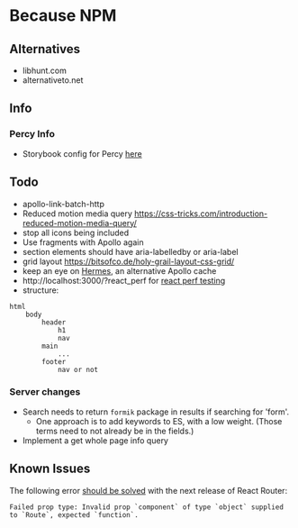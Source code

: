 # Because NPM

## Alternatives

- libhunt.com
- alternativeto.net

## Info

### Percy Info

- Storybook config for Percy [here](https://github.com/percy/percy-storybook/blob/master/integration-tests/storybook-for-react/storybook/config.js)

## Todo

- apollo-link-batch-http
- Reduced motion media query https://css-tricks.com/introduction-reduced-motion-media-query/
- stop all icons being included
- Use fragments with Apollo again
- section elements should have aria-labelledby or aria-label
- grid layout https://bitsofco.de/holy-grail-layout-css-grid/
- keep an eye on [Hermes](https://github.com/convoyinc/apollo-cache-hermes), an alternative Apollo cache
- http://localhost:3000/?react_perf for [react perf testing](https://reactjs.org/blog/2016/11/16/react-v15.4.0.html#profiling-components-with-chrome-timeline)
- structure:

```
html
    body
        header
            h1
            nav
        main
            ...
        footer
            nav or not
```

### Server changes

- Search needs to return `formik` package in results if searching for 'form'.
  - One approach is to add keywords to ES, with a low weight. (Those terms
    need to not already be in the fields.)
- Implement a get whole page info query

## Known Issues

The following error [should be solved](https://github.com/ReactTraining/react-router/issues/6420) with the next release of React Router:

```
Failed prop type: Invalid prop `component` of type `object` supplied to `Route`, expected `function`.
```
